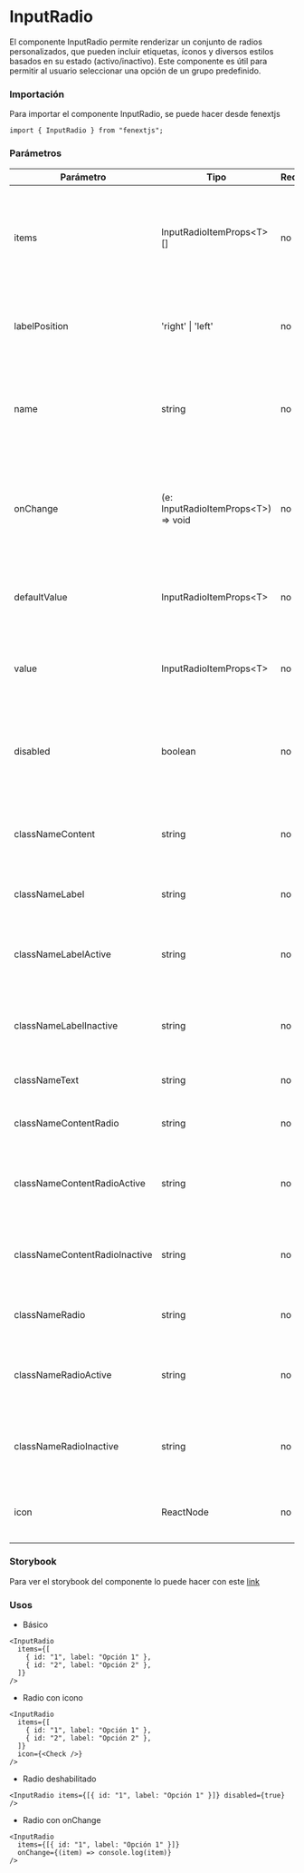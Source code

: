 # InputRadio

El componente InputRadio permite renderizar un conjunto de radios personalizados, que pueden incluir etiquetas, íconos y diversos estilos basados en su estado (activo/inactivo). Este componente es útil para permitir al usuario seleccionar una opción de un grupo predefinido.

### Importación

Para importar el componente InputRadio, se puede hacer desde fenextjs

```tsx copy
import { InputRadio } from "fenextjs";
```

### Parámetros

| Parámetro                     | Tipo                                   | Requerido | Default                                                | Descripcion                                                                                            |
| ----------------------------- | -------------------------------------- | --------- | ------------------------------------------------------ | ------------------------------------------------------------------------------------------------------ |
| items                         | InputRadioItemProps\<T\>[]             | no        | []                                                     | Lista de elementos del radio. Cada elemento contiene un id, etiqueta y datos opcionales.               |
| labelPosition                 | 'right' \| 'left'                      | no        | 'right'                                                | Posición de la etiqueta en relación con el radio (a la derecha o izquierda).                           |
| name                          | string                                 | no        | ''                                                     | El atributo 'name' del elemento radio. Útil para agrupar radios con el mismo nombre.                   |
| onChange                      | (e: InputRadioItemProps\<T\>) =\> void | no        | (e) =\> env_log(e, \{ name: 'input radio onchange' \}) | Función que se ejecuta al cambiar el estado del radio. Recibe el elemento seleccionado como parámetro. |
| defaultValue                  | InputRadioItemProps\<T\>               | no        | undefined                                              | Valor por defecto del radio al renderizarlo por primera vez.                                           |
| value                         | InputRadioItemProps\<T\>               | no        | undefined                                              | El valor actual del radio. Controla qué elemento está seleccionado.                                    |
| disabled                      | boolean                                | no        | false                                                  | Indica si el grupo de radios está deshabilitado, evitando que los usuarios seleccionen una opción.     |
| classNameContent              | string                                 | no        | ''                                                     | Clase CSS para personalizar el contenedor general del radio.                                           |
| classNameLabel                | string                                 | no        | ''                                                     | Clase CSS para la etiqueta del radio.                                                                  |
| classNameLabelActive          | string                                 | no        | ''                                                     | Clase CSS para la etiqueta cuando el radio está activo.                                                |
| classNameLabelInactive        | string                                 | no        | ''                                                     | Clase CSS para la etiqueta cuando el radio está inactivo.                                              |
| classNameText                 | string                                 | no        | ''                                                     | Clase CSS para el texto junto al radio.                                                                |
| classNameContentRadio         | string                                 | no        | ''                                                     | Clase CSS para el contenedor del radio.                                                                |
| classNameContentRadioActive   | string                                 | no        | ''                                                     | Clase CSS para el contenedor del radio cuando está activo.                                             |
| classNameContentRadioInactive | string                                 | no        | ''                                                     | Clase CSS para el contenedor del radio cuando está inactivo.                                           |
| classNameRadio                | string                                 | no        | ''                                                     | Clase CSS para el elemento input radio.                                                                |
| classNameRadioActive          | string                                 | no        | ''                                                     | Clase CSS para el elemento input radio cuando está activo.                                             |
| classNameRadioInactive        | string                                 | no        | ''                                                     | Clase CSS para el elemento input radio cuando está inactivo.                                           |
| icon                          | ReactNode                              | no        | \<Check /\>                                            | Icono que se muestra junto al radio cuando está activo.                                                |

### Storybook

Para ver el storybook del componente lo puede hacer con este [link](https://fenextjs-component-storybook.vercel.app/?path=/story/input-inputradio--index)

### Usos

- Básico

```tsx copy
<InputRadio
  items={[
    { id: "1", label: "Opción 1" },
    { id: "2", label: "Opción 2" },
  ]}
/>
```

- Radio con icono

```tsx copy
<InputRadio
  items={[
    { id: "1", label: "Opción 1" },
    { id: "2", label: "Opción 2" },
  ]}
  icon={<Check />}
/>
```

- Radio deshabilitado

```tsx copy
<InputRadio items={[{ id: "1", label: "Opción 1" }]} disabled={true} />
```

- Radio con onChange

```tsx copy
<InputRadio
  items={[{ id: "1", label: "Opción 1" }]}
  onChange={(item) => console.log(item)}
/>
```
